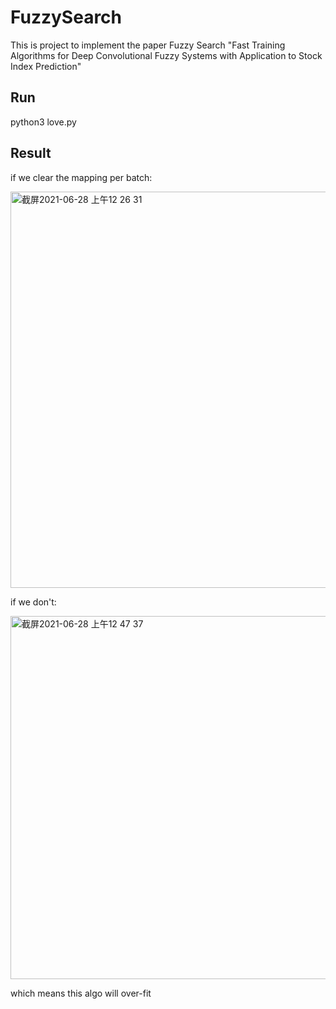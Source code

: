 # FuzzySearch

This is project to implement the paper Fuzzy Search "Fast Training Algorithms for Deep Convolutional Fuzzy Systems with Application to Stock Index Prediction"
## Run
python3 love.py

## Result
if we clear the mapping per batch:<br/>

<img width="634" alt="截屏2021-06-28 上午12 26 31" src="https://user-images.githubusercontent.com/85155497/123552682-bde0c000-d7a9-11eb-8d0c-9fb323ad6114.png">

if we don't:<br/>

<img width="581" alt="截屏2021-06-28 上午12 47 37" src="https://user-images.githubusercontent.com/85155497/123552813-845c8480-d7aa-11eb-958b-e63f3603b484.png">

which means this algo will over-fit
